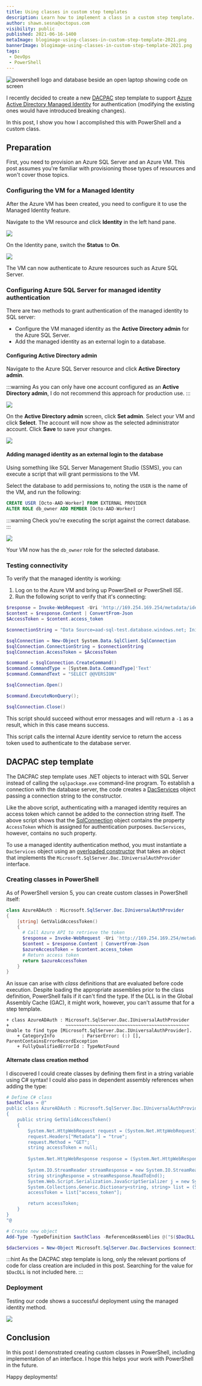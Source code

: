 ```yaml
---
title: Using classes in custom step templates
description: Learn how to implement a class in a custom step template.
author: shawn.sesna@octopus.com
visibility: public
published: 2021-06-16-1400
metaImage: blogimage-using-classes-in-custom-step-template-2021.png
bannerImage: blogimage-using-classes-in-custom-step-template-2021.png
tags:
 - DevOps
 - PowerShell
---
```


![powershell logo and database beside an open laptop showing code on screen](blogimage-using-classes-in-custom-step-template-2021.png)

I recently decided to create a new [DACPAC](https://library.octopus.com/step-templates/ae9d0024-a5aa-4aa8-95a9-cba53c291054/actiontemplate-sql-deploy-dacpac-with-aad-auth-support) step template to support [Azure Active Directory Managed Identity](https://docs.microsoft.com/en-us/azure/active-directory/managed-identities-azure-resources/overview) for authentication (modifying the existing ones would have introduced breaking changes).  

In this post, I show you how I accomplished this with PowerShell and a custom class.

## Preparation
First, you need to provision an Azure SQL Server and an Azure VM.  This post assumes you're familiar with provisioning those types of resources and won't cover those topics.

### Configuring the VM for a Managed Identity
After the Azure VM has been created, you need to configure it to use the Managed Identity feature.  

Navigate to the VM resource and click **Identity** in the left hand pane.

![](azure-vm-identity.png)

On the Identity pane, switch the **Status** to **On**.

![](azure-vm-managed-identity.png)

The VM can now authenticate to Azure resources such as Azure SQL Server.

### Configuring Azure SQL Server for managed identity authentication

There are two methods to grant authentication of the managed identity to SQL server:

- Configure the VM managed identity as the **Active Directory admin** for the Azure SQL Server.
- Add the managed identity as an external login to a database.

#### Configuring Active Directory admin
Navigate to the Azure SQL Server resource and click **Active Directory admin**.

:::warning
As you can only have one account configured as an **Active Directory admin**, I do not recommend this approach for production use.
:::

![](azure-sql-aad-admin.png)

On the **Active Directory admin** screen, click **Set admin**.  Select your VM and click **Select**. The account will now show as the selected administrator account. Click **Save** to save your changes.

![](azure-sql-select-admin.png)

#### Adding managed identity as an external login to the database
Using something like SQL Server Management Studio (SSMS), you can execute a script that will grant permissions to the VM.  

Select the database to add permissions to, noting the `USER` is the name of the VM, and run the following:

``` sql
CREATE USER [Octo-AAD-Worker] FROM EXTERNAL PROVIDER
ALTER ROLE db_owner ADD MEMBER [Octo-AAD-Worker]
```

:::warning
Check you're executing the script against the correct database.
:::

![](azure-sql-user-script.png)

Your VM now has the `db_owner` role for the selected database.

### Testing connectivity
To verify that the managed identity is working: 

1. Log on to the Azure VM and bring up PowerShell or PowerShell ISE.  
1.  Run the following script to verify that it's connecting:

``` PowerShell
$response = Invoke-WebRequest -Uri 'http://169.254.169.254/metadata/identity/oauth2/token?api-version=2018-02-01&resource=https%3A%2F%2Fdatabase.windows.net%2F' -Method GET -Headers @{Metadata="true"}
$content = $response.Content | ConvertFrom-Json
$AccessToken = $content.access_token

$connectionString = "Data Source=aad-sql-test.database.windows.net; Initial Catalog=TestDB2;"

$sqlConnection = New-Object System.Data.SqlClient.SqlConnection
$sqlConnection.ConnectionString = $connectionString
$sqlConnection.AccessToken = $AccessToken

$command = $sqlConnection.CreateCommand()
$command.CommandType = [System.Data.CommandType]'Text'
$command.CommandText = "SELECT @@VERSION"

$sqlConnection.Open()

$command.ExecuteNonQuery();

$sqlConnection.Close()
```

This script should succeed without error messages and will return a `-1` as a result, which in this case means success.

This script calls the internal Azure identity service to return the access token used to authenticate to the database server.

## DACPAC step template

The DACPAC step template uses .NET objects to interact with SQL Server instead of calling the `sqlpackage.exe` command-line program.  To establish a connection with the database server, the code creates a [DacServices](https://docs.microsoft.com/en-us/dotnet/api/microsoft.sqlserver.dac.dacservices?view=sql-dacfx-150) object passing a connection string to the constructor.  

Like the above script, authenticating with a managed identity requires an access token which cannot be added to the connection string itself.  The above script shows that the [SqlConnection](https://docs.microsoft.com/en-us/dotnet/api/system.data.sqlclient.sqlconnection?view=dotnet-plat-ext-5.0) object contains the property `AccessToken` which is assigned for authentication purposes. `DacServices`, however, contains no such property.  

To use a managed identity authentication method, you must instantiate a `DacServices` object using an [overloaded constructor](https://docs.microsoft.com/en-us/dotnet/api/microsoft.sqlserver.dac.dacservices.-ctor?view=sql-dacfx-150#Microsoft_SqlServer_Dac_DacServices__ctor_System_String_Microsoft_SqlServer_Dac_IUniversalAuthProvider_) that takes an object that implements the `Microsoft.SqlServer.Dac.IUniversalAuthProvider` interface.

### Creating classes in PowerShell
As of PowerShell version 5, you can create custom classes in PowerShell itself:

```PowerShell
class AzureADAuth : Microsoft.SqlServer.Dac.IUniversalAuthProvider
{
	[string] GetValidAccessToken()
    {
      # Call Azure API to retrieve the token
      $response = Invoke-WebRequest -Uri 'http://169.254.169.254/metadata/identity/oauth2/token?api-version=2018-02-01&resource=https%3A%2F%2Fdatabase.windows.net%2F' -Method GET -Headers @{Metadata="true"} -UseBasicParsing
      $content = $response.Content | ConvertFrom-Json
      $azureAccessToken = $content.access_token
      # Return access token
      return $azureAccessToken
    }
}
```

An issue can arise with *class* definitions that are evaluated before code execution.  Despite loading the appropriate assemblies prior to the class definition, PowerShell fails if it can't find the type.  If the DLL is in the Global Assembly Cache (GAC), it might work, however, you can't assume that for a step template.

```
+ class AzureADAuth : Microsoft.SqlServer.Dac.IUniversalAuthProvider
+                     ~~~~~~~~~~~~~~~~~~~~~~~~~~~~~~~~~~~~~~~~~~~~~~
Unable to find type [Microsoft.SqlServer.Dac.IUniversalAuthProvider].
    + CategoryInfo          : ParserError: (:) [], ParentContainsErrorRecordException
    + FullyQualifiedErrorId : TypeNotFound
```

#### Alternate class creation method
I discovered I could create classes by defining them first in a string variable using C# syntax! I could also pass in dependent assembly references when adding the type:

``` Powershell
# Define C# class
$authClass = @"
public class AzureADAuth : Microsoft.SqlServer.Dac.IUniversalAuthProvider
{
	public string GetValidAccessToken()
    {
    	System.Net.HttpWebRequest request = (System.Net.HttpWebRequest)System.Net.WebRequest.Create("http://169.254.169.254/metadata/identity/oauth2/token?api-version=2018-02-01&resource=https://database.windows.net/");
		request.Headers["Metadata"] = "true";
		request.Method = "GET";
		string accessToken = null;
        
        System.Net.HttpWebResponse response = (System.Net.HttpWebResponse)request.GetResponse();
        
        System.IO.StreamReader streamResponse = new System.IO.StreamReader(response.GetResponseStream());
        string stringResponse = streamResponse.ReadToEnd();
        System.Web.Script.Serialization.JavaScriptSerializer j = new System.Web.Script.Serialization.JavaScriptSerializer();
        System.Collections.Generic.Dictionary<string, string> list = (System.Collections.Generic.Dictionary<string, string>) j.Deserialize(stringResponse, typeof(System.Collections.Generic.Dictionary<string, string>));
        accessToken = list["access_token"];

		return accessToken;
    }
}
"@

# Create new object
Add-Type -TypeDefinition $authClass -ReferencedAssemblies @("$($DacDLL.FullName)", "System.Net", "System.Web.Extensions", "System.Collections")

$dacServices = New-Object Microsoft.SqlServer.Dac.DacServices $connectionString, $azureAuth
```

:::hint
As the DACPAC step template is long, only the relevant portions of code for class creation are included in this post.  Searching for the value for `$DacDLL` is not included here.
:::

### Deployment
Testing our code shows a successful deployment using the managed identity method.

![](octopus-deployment.png)

## Conclusion
In this post I demonstrated creating custom classes in PowerShell, including implementation of an interface.  I hope this helps your work with PowerShell in the future.

Happy deployments!
